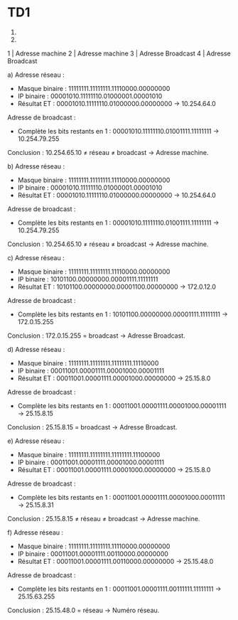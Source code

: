 # TD1

1.
2.

1 | Adresse machine
2 | Adresse machine
3 | Adresse Broadcast
4 | Adresse Broadcast

a)
Adresse réseau :

- Masque binaire : 11111111.11111111.11110000.00000000
- IP binaire : 00001010.11111110.01000001.00001010
- Résultat ET : 00001010.11111110.01000000.00000000 → 10.254.64.0

Adresse de broadcast :

- Complète les bits restants en 1 : 00001010.11111110.01001111.11111111 → 10.254.79.255

Conclusion : 10.254.65.10 ≠ réseau ≠ broadcast → Adresse machine.

b)
Adresse réseau :

- Masque binaire : 11111111.11111111.11110000.00000000
- IP binaire : 00001010.11111110.01000001.00001010
- Résultat ET : 00001010.11111110.01000000.00000000 → 10.254.64.0

Adresse de broadcast :

- Complète les bits restants en 1 : 00001010.11111110.01001111.11111111 → 10.254.79.255

Conclusion : 10.254.65.10 ≠ réseau ≠ broadcast → Adresse machine.

c)
Adresse réseau :

- Masque binaire : 11111111.11111111.11110000.00000000
- IP binaire : 10101100.00000000.00001111.11111111
- Résultat ET : 10101100.00000000.00001100.00000000 → 172.0.12.0

Adresse de broadcast :

- Complète les bits restants en 1 : 10101100.00000000.00001111.11111111 → 172.0.15.255

Conclusion : 172.0.15.255 = broadcast → Adresse Broadcast.

d)
Adresse réseau :

- Masque binaire : 11111111.11111111.11111111.11110000
- IP binaire : 00011001.00001111.00001000.00001111
- Résultat ET : 00011001.00001111.00001000.00000000 → 25.15.8.0

Adresse de broadcast :

- Complète les bits restants en 1 : 00011001.00001111.00001000.00001111 → 25.15.8.15

Conclusion : 25.15.8.15 = broadcast → Adresse Broadcast.

e)
Adresse réseau :

- Masque binaire : 11111111.11111111.11111111.11100000
- IP binaire : 00011001.00001111.00001000.00001111
- Résultat ET : 00011001.00001111.00001000.00000000 → 25.15.8.0

Adresse de broadcast :

- Complète les bits restants en 1 : 00011001.00001111.00001000.00011111 → 25.15.8.31

Conclusion : 25.15.8.15 ≠ réseau ≠ broadcast → Adresse machine.

f)
Adresse réseau :

- Masque binaire : 11111111.11111111.11110000.00000000
- IP binaire : 00011001.00001111.00110000.00000000
- Résultat ET : 00011001.00001111.00110000.00000000 → 25.15.48.0

Adresse de broadcast :

- Complète les bits restants en 1 : 00011001.00001111.00111111.11111111 → 25.15.63.255

Conclusion : 25.15.48.0 = réseau → Numéro réseau.